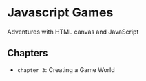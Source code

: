 # Javascript Games
Adventures with HTML canvas and JavaScript

## Chapters
- `chapter 3`: Creating a Game World